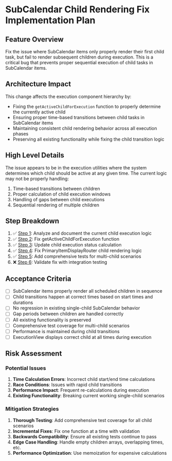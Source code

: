 # SubCalendar Child Rendering Fix Implementation Plan

## Feature Overview
Fix the issue where SubCalendar items only properly render their first child task, but fail to render subsequent children during execution. This is a critical bug that prevents proper sequential execution of child tasks in SubCalendar items.

## Architecture Impact
This change affects the execution component hierarchy by:
- Fixing the `getActiveChildForExecution` function to properly determine the currently active child
- Ensuring proper time-based transitions between child tasks in SubCalendar items
- Maintaining consistent child rendering behavior across all execution phases
- Preserving all existing functionality while fixing the child transition logic

## High Level Details
The issue appears to be in the execution utilities where the system determines which child should be active at any given time. The current logic may not be properly handling:
1. Time-based transitions between children
2. Proper calculation of child execution windows
3. Handling of gaps between child executions
4. Sequential rendering of multiple children

## Step Breakdown
1. ✅ [Step 1](./subcalendar_child_rendering_fix_step1.md): Analyze and document the current child execution logic
2. ✅ [Step 2](./subcalendar_child_rendering_fix_step2.md): Fix getActiveChildForExecution function
3. ✅ [Step 3](./subcalendar_child_rendering_fix_step3.md): Update child execution status calculation
4. ✅ [Step 4](./subcalendar_child_rendering_fix_step4.md): Fix PrimaryItemDisplayRouter child rendering logic
5. ✅ [Step 5](./subcalendar_child_rendering_fix_step5.md): Add comprehensive tests for multi-child scenarios
6. ❌ [Step 6](./subcalendar_child_rendering_fix_step6.md): Validate fix with integration testing

## Acceptance Criteria
- [ ] SubCalendar items properly render all scheduled children in sequence
- [ ] Child transitions happen at correct times based on start times and durations
- [ ] No regression in existing single-child SubCalendar behavior
- [ ] Gap periods between children are handled correctly
- [ ] All existing functionality is preserved
- [ ] Comprehensive test coverage for multi-child scenarios
- [ ] Performance is maintained during child transitions
- [ ] ExecutionView displays correct child at all times during execution

## Risk Assessment

### Potential Issues
1. **Time Calculation Errors**: Incorrect child start/end time calculations
2. **Race Conditions**: Issues with rapid child transitions
3. **Performance Impact**: Frequent re-calculations during execution
4. **Existing Functionality**: Breaking current working single-child scenarios

### Mitigation Strategies
1. **Thorough Testing**: Add comprehensive test coverage for all child scenarios
2. **Incremental Fixes**: Fix one function at a time with validation
3. **Backwards Compatibility**: Ensure all existing tests continue to pass
4. **Edge Case Handling**: Handle empty children arrays, overlapping times, etc.
5. **Performance Optimization**: Use memoization for expensive calculations
